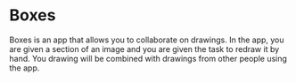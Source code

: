 Boxes
=====

Boxes is an app that allows you to collaborate on drawings. In the app, you are given a section of an image and you are
given the task to redraw it by hand. You drawing will be combined with drawings from other people using the app.